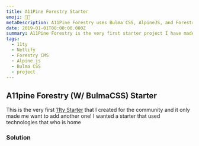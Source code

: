 ```yaml
---
title: A11Pine Forestry Starter
emoji: 🌲🌳
metaDescription: A11Pine Forestry uses Bulma CSS, AlpineJS, and Forestry CMS for the tech stack setup for this brocket.
date: 2019-01-01T00:00:00.000Z
summary: A11Pine Forestry is the very first starter project I have made for Eleventy and I knew I had to make it a very special occasion. Run the starter to get it up and going and share it with the Eleventy Community.
tags:
  - 11ty
  - Netlify
  - Forestry CMS
  - Alpine.js
  - Bulma CSS
  - project
---
```


## A11pine Forestry (W/ BulmaCSS) Starter

This is the very first [11ty Starter](https://www.11ty.dev/docs/starter/) that I created for the community and it only made me want to add another one! I wanted a starter that used technologies that who is home

### Solution
